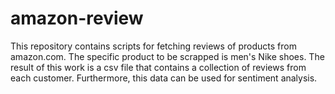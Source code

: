 # amazon-review
This repository contains scripts for fetching reviews of products from amazon.com. The specific product to be scrapped is men's Nike shoes. The result of this work is a csv file that contains a collection of reviews from each customer. Furthermore, this data can be used for sentiment analysis.